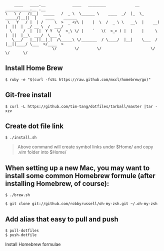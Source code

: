 
        ____   ____.__            ____   ________             __    ___________.__ .__                   
    \   \ /   /|__|  _____   /  _ \  \______ \    ____  _/  |_  \_   _____/|__||  |    ____    ______
     \   Y   / |  | /     \  >  _ </\ |    |  \  /  _ \ \   __\  |    __)  |  ||  |  _/ __ \  /  ___/
      \     /  |  ||  Y Y  \/  <_\ \/ |    `   \(  <_> ) |  |    |     \   |  ||  |__\  ___/  \___ \ 
       \___/   |__||__|_|  /\_____\ \/_______  / \____/  |__|    \___  /   |__||____/ \___  >/____  >
                         \/        \/        \/                      \/                   \/      \/ 

## Install Home Brew

    $ ruby -e "$(curl -fsSL https://raw.github.com/mxcl/homebrew/go)"

## Git-free install

    $ curl -L https://github.com/tim-tang/dotfiles/tarball/master |tar -xzv

## Create dot file link

    $ ./install.sh

> Above command will create symbol links under $Home/ and copy .vim folder into $Home/

## When setting up a new Mac, you may want to install some common Homebrew formule (after installing Homebrew, of course):

    $ ./brew.sh

    $ git clone git://github.com/robbyrussell/oh-my-zsh.git ~/.oh-my-zsh

## Add alias that easy to pull and push

    $ pull-dotfiles
    $ push-dotfile

Install Homebrew formulae
